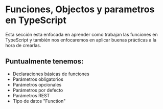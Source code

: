 # Funciones, Objectos y parametros en TypeScript

Esta sección esta enfocada en aprender como trabajan las funciones en TypeScript y también nos enfocaremos en aplicar buenas prácticas a la hora de crearlas.

## Puntualmente tenemos:

- Declaraciones básicas de funciones
- Parámetros obligatorios
- Parámetros opcionales
- Parámetros por defecto
- Parámetros REST
- Tipo de datos "Function"
